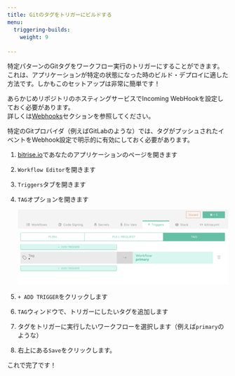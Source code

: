 ```yaml
---
title: Gitのタグをトリガーにビルドする
menu:
  triggering-builds:
    weight: 9

---
```

特定パターンのGitタグをワークフロー実行のトリガーにすることができます。これは、アプリケーションが特定の状態になった時のビルド・デプロイに適した方法です。しかもこのセットアップは非常に簡単です！

あらかじめリポジトリのホスティングサービスでIncoming WebHookを設定しておく必要があります。  
詳しくは[Webhooks](/webhooks/index)セクションを参照してください。


特定のGitプロバイダ（例えばGitLabのような）では、タグがプッシュされたイベントをWebhook設定で明示的に有効にしておく必要があります。

1. [bitrise.io](https://www.bitrise.io)であなたのアプリケーションのページを開きます
2. `Workflow Editor`を開きます
3. `Triggers`タブを開きます
4. `TAG`オプションを開きます

   ![Tag trigger](/img/getting-started/triggering-builds/tag-trigger.png)
5. `+ ADD TRIGGER`をクリックします
6. `TAG`ウィンドウで、トリガーにしたいタグを追加します
7. タグをトリガーに実行したいワークフローを選択します（例えば`primary`のような）
8. 右上にある`Save`をクリックします。

これで完了です！